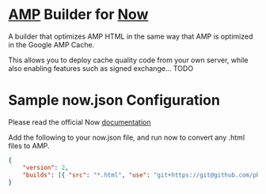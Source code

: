 # [AMP](https://amp.dev/) Builder for [Now](https://zeit.co/home)

A builder that optimizes AMP HTML in the same way that AMP is optimized in the Google AMP Cache.

This allows you to deploy cache quality code from your own server, while also enabling features such as signed exchange... TODO

# Sample now.json Configuration

Please read the official Now [documentation](https://zeit.co/docs/v2/getting-started/introduction-to-now/)

Add the following to your now.json file, and run now to convert any .html files to AMP.

``` JSON
{
    "version": 2,
    "builds": [{ "src": "*.html", "use": "git+https://git@github.com/philkrie/now-amp.git" }]
}
```